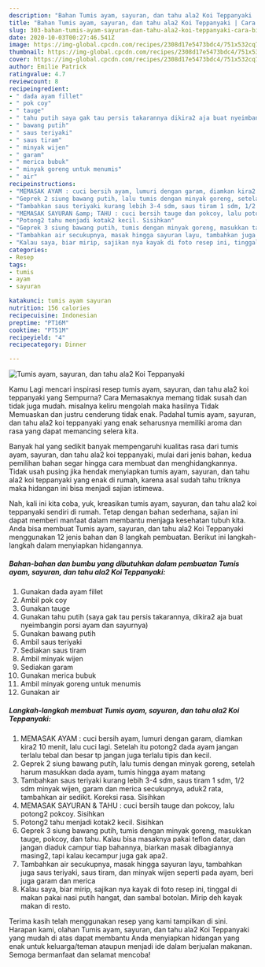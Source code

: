 ```yaml
---
description: "Bahan Tumis ayam, sayuran, dan tahu ala2 Koi Teppanyaki | Cara Bikin Tumis ayam, sayuran, dan tahu ala2 Koi Teppanyaki Yang Sempurna"
title: "Bahan Tumis ayam, sayuran, dan tahu ala2 Koi Teppanyaki | Cara Bikin Tumis ayam, sayuran, dan tahu ala2 Koi Teppanyaki Yang Sempurna"
slug: 303-bahan-tumis-ayam-sayuran-dan-tahu-ala2-koi-teppanyaki-cara-bikin-tumis-ayam-sayuran-dan-tahu-ala2-koi-teppanyaki-yang-sempurna
date: 2020-10-03T00:27:46.541Z
image: https://img-global.cpcdn.com/recipes/2308d17e5473bdc4/751x532cq70/tumis-ayam-sayuran-dan-tahu-ala2-koi-teppanyaki-foto-resep-utama.jpg
thumbnail: https://img-global.cpcdn.com/recipes/2308d17e5473bdc4/751x532cq70/tumis-ayam-sayuran-dan-tahu-ala2-koi-teppanyaki-foto-resep-utama.jpg
cover: https://img-global.cpcdn.com/recipes/2308d17e5473bdc4/751x532cq70/tumis-ayam-sayuran-dan-tahu-ala2-koi-teppanyaki-foto-resep-utama.jpg
author: Emilie Patrick
ratingvalue: 4.7
reviewcount: 8
recipeingredient:
- " dada ayam fillet"
- " pok coy"
- " tauge"
- " tahu putih saya gak tau persis takarannya dikira2 aja buat nyeimbangin porsi ayam dan sayurnya"
- " bawang putih"
- " saus teriyaki"
- " saus tiram"
- " minyak wijen"
- " garam"
- " merica bubuk"
- " minyak goreng untuk menumis"
- " air"
recipeinstructions:
- "MEMASAK AYAM : cuci bersih ayam, lumuri dengan garam, diamkan kira2 10 menit, lalu cuci lagi. Setelah itu potong2 dada ayam jangan terlalu tebal dan besar tp jangan juga terlalu tipis dan kecil."
- "Geprek 2 siung bawang putih, lalu tumis dengan minyak goreng, setelah harum masukkan dada ayam, tumis hingga ayam matang"
- "Tambahkan saus teriyaki kurang lebih 3-4 sdm, saus tiram 1 sdm, 1/2 sdm minyak wijen, garam dan merica secukupnya, aduk2 rata, tambahkan air sedikit. Koreksi rasa. Sisihkan"
- "MEMASAK SAYURAN &amp; TAHU : cuci bersih tauge dan pokcoy, lalu potong2 pokcoy. Sisihkan"
- "Potong2 tahu menjadi kotak2 kecil. Sisihkan"
- "Geprek 3 siung bawang putih, tumis dengan minyak goreng, masukkan tauge, pokcoy, dan tahu. Kalau bisa masaknya pakai teflon datar, dan jangan diaduk campur tiap bahannya, biarkan masak dibagiannya masing2, tapi kalau kecampur juga gak apa2."
- "Tambahkan air secukupnya, masak hingga sayuran layu, tambahkan juga saus teriyaki, saus tiram, dan minyak wijen seperti pada ayam, beri juga garam dan merica"
- "Kalau saya, biar mirip, sajikan nya kayak di foto resep ini, tinggal di makan pakai nasi putih hangat, dan sambal botolan. Mirip deh kayak makan di resto."
categories:
- Resep
tags:
- tumis
- ayam
- sayuran

katakunci: tumis ayam sayuran 
nutrition: 156 calories
recipecuisine: Indonesian
preptime: "PT16M"
cooktime: "PT51M"
recipeyield: "4"
recipecategory: Dinner

---
```



![Tumis ayam, sayuran, dan tahu ala2 Koi Teppanyaki](https://img-global.cpcdn.com/recipes/2308d17e5473bdc4/751x532cq70/tumis-ayam-sayuran-dan-tahu-ala2-koi-teppanyaki-foto-resep-utama.jpg)

Kamu Lagi mencari inspirasi resep tumis ayam, sayuran, dan tahu ala2 koi teppanyaki yang Sempurna? Cara Memasaknya memang tidak susah dan tidak juga mudah. misalnya keliru mengolah maka hasilnya Tidak Memuaskan dan justru cenderung tidak enak. Padahal tumis ayam, sayuran, dan tahu ala2 koi teppanyaki yang enak seharusnya memiliki aroma dan rasa yang dapat memancing selera kita.



Banyak hal yang sedikit banyak mempengaruhi kualitas rasa dari tumis ayam, sayuran, dan tahu ala2 koi teppanyaki, mulai dari jenis bahan, kedua pemilihan bahan segar hingga cara membuat dan menghidangkannya. Tidak usah pusing jika hendak menyiapkan tumis ayam, sayuran, dan tahu ala2 koi teppanyaki yang enak di rumah, karena asal sudah tahu triknya maka hidangan ini bisa menjadi sajian istimewa.


Nah, kali ini kita coba, yuk, kreasikan tumis ayam, sayuran, dan tahu ala2 koi teppanyaki sendiri di rumah. Tetap dengan bahan sederhana, sajian ini dapat memberi manfaat dalam membantu menjaga kesehatan tubuh kita. Anda bisa membuat Tumis ayam, sayuran, dan tahu ala2 Koi Teppanyaki menggunakan 12 jenis bahan dan 8 langkah pembuatan. Berikut ini langkah-langkah dalam menyiapkan hidangannya.

<!--inarticleads1-->

##### Bahan-bahan dan bumbu yang dibutuhkan dalam pembuatan Tumis ayam, sayuran, dan tahu ala2 Koi Teppanyaki:

1. Gunakan  dada ayam fillet
1. Ambil  pok coy
1. Gunakan  tauge
1. Gunakan  tahu putih (saya gak tau persis takarannya, dikira2 aja buat nyeimbangin porsi ayam dan sayurnya)
1. Gunakan  bawang putih
1. Ambil  saus teriyaki
1. Sediakan  saus tiram
1. Ambil  minyak wijen
1. Sediakan  garam
1. Gunakan  merica bubuk
1. Ambil  minyak goreng untuk menumis
1. Gunakan  air




<!--inarticleads2-->

##### Langkah-langkah membuat Tumis ayam, sayuran, dan tahu ala2 Koi Teppanyaki:

1. MEMASAK AYAM : cuci bersih ayam, lumuri dengan garam, diamkan kira2 10 menit, lalu cuci lagi. Setelah itu potong2 dada ayam jangan terlalu tebal dan besar tp jangan juga terlalu tipis dan kecil.
1. Geprek 2 siung bawang putih, lalu tumis dengan minyak goreng, setelah harum masukkan dada ayam, tumis hingga ayam matang
1. Tambahkan saus teriyaki kurang lebih 3-4 sdm, saus tiram 1 sdm, 1/2 sdm minyak wijen, garam dan merica secukupnya, aduk2 rata, tambahkan air sedikit. Koreksi rasa. Sisihkan
1. MEMASAK SAYURAN &amp; TAHU : cuci bersih tauge dan pokcoy, lalu potong2 pokcoy. Sisihkan
1. Potong2 tahu menjadi kotak2 kecil. Sisihkan
1. Geprek 3 siung bawang putih, tumis dengan minyak goreng, masukkan tauge, pokcoy, dan tahu. Kalau bisa masaknya pakai teflon datar, dan jangan diaduk campur tiap bahannya, biarkan masak dibagiannya masing2, tapi kalau kecampur juga gak apa2.
1. Tambahkan air secukupnya, masak hingga sayuran layu, tambahkan juga saus teriyaki, saus tiram, dan minyak wijen seperti pada ayam, beri juga garam dan merica
1. Kalau saya, biar mirip, sajikan nya kayak di foto resep ini, tinggal di makan pakai nasi putih hangat, dan sambal botolan. Mirip deh kayak makan di resto.




Terima kasih telah menggunakan resep yang kami tampilkan di sini. Harapan kami, olahan Tumis ayam, sayuran, dan tahu ala2 Koi Teppanyaki yang mudah di atas dapat membantu Anda menyiapkan hidangan yang enak untuk keluarga/teman ataupun menjadi ide dalam berjualan makanan. Semoga bermanfaat dan selamat mencoba!
